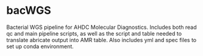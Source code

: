 # bacWGS
Bacterial WGS pipeline for AHDC Molecular Diagnostics. Includes both read qc and main pipeline scripts, as well as the script and table needed to translate abricate output into AMR table. Also includes yml and spec files to set up conda environment.
